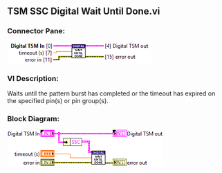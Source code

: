 ## **TSM SSC Digital Wait Until Done.vi**
### Connector Pane:
![alt text](/docs/images/Instrument%20Control/Digital/Pattern%20Actions/TSM%20SSC%20Digital%20Wait%20Until%20Done.vic.png "TSM SSC Digital Wait Until Done.vi connector pane")

### VI Description:
Waits until the pattern burst has completed or the timeout has expired on the specified pin(s) or pin group(s).

### Block Diagram:
![alt text](/docs/images/Instrument%20Control/Digital/Pattern%20Actions/TSM%20SSC%20Digital%20Wait%20Until%20Done.vid.png "TSM SSC Digital Wait Until Done.vi block diagram")

